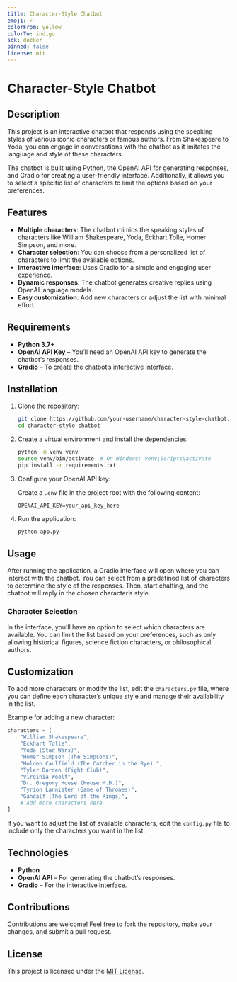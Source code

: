 ```yaml
---
title: Character-Style Chatbot
emoji: ⚡
colorFrom: yellow
colorTo: indigo
sdk: docker
pinned: false
license: mit
---
```


# Character-Style Chatbot

## Description

This project is an interactive chatbot that responds using the speaking styles of various iconic characters or famous authors. From Shakespeare to Yoda, you can engage in conversations with the chatbot as it imitates the language and style of these characters.

The chatbot is built using Python, the OpenAI API for generating responses, and Gradio for creating a user-friendly interface. Additionally, it allows you to select a specific list of characters to limit the options based on your preferences.

## Features

- **Multiple characters**: The chatbot mimics the speaking styles of characters like William Shakespeare, Yoda, Eckhart Tolle, Homer Simpson, and more.
- **Character selection**: You can choose from a personalized list of characters to limit the available options.
- **Interactive interface**: Uses Gradio for a simple and engaging user experience.
- **Dynamic responses**: The chatbot generates creative replies using OpenAI language models.
- **Easy customization**: Add new characters or adjust the list with minimal effort.

## Requirements

- **Python 3.7+**
- **OpenAI API Key** – You’ll need an OpenAI API key to generate the chatbot’s responses.
- **Gradio** – To create the chatbot’s interactive interface.

## Installation

1. Clone the repository:

   ```bash
   git clone https://github.com/your-username/character-style-chatbot.git
   cd character-style-chatbot
   ```

2. Create a virtual environment and install the dependencies:

   ```bash
   python -m venv venv
   source venv/bin/activate  # On Windows: venv\Scripts\activate
   pip install -r requirements.txt
   ```

3. Configure your OpenAI API key:

   Create a `.env` file in the project root with the following content:

   ```
   OPENAI_API_KEY=your_api_key_here
   ```

4. Run the application:
   ```bash
   python app.py
   ```

## Usage

After running the application, a Gradio interface will open where you can interact with the chatbot. You can select from a predefined list of characters to determine the style of the responses. Then, start chatting, and the chatbot will reply in the chosen character’s style.

### Character Selection

In the interface, you’ll have an option to select which characters are available. You can limit the list based on your preferences, such as only allowing historical figures, science fiction characters, or philosophical authors.

## Customization

To add more characters or modify the list, edit the `characters.py` file, where you can define each character’s unique style and manage their availability in the list.

Example for adding a new character:

```python
characters = [
    "William Shakespeare",
    "Eckhart Tolle",
    "Yoda (Star Wars)",
    "Homer Simpson (The Simpsons)",
    "Holden Caulfield (The Catcher in the Rye) ",
    "Tyler Durden (Fight Club)",
    "Virginia Woolf",
    "Dr. Gregory House (House M.D.)",
    "Tyrion Lannister (Game of Thrones)",
    "Gandalf (The Lord of the Rings)",
    # Add more characters here
]
```

If you want to adjust the list of available characters, edit the `config.py` file to include only the characters you want in the list.

## Technologies

- **Python**
- **OpenAI API** – For generating the chatbot’s responses.
- **Gradio** – For the interactive interface.

## Contributions

Contributions are welcome! Feel free to fork the repository, make your changes, and submit a pull request.

## License

This project is licensed under the [MIT License](LICENSE).
